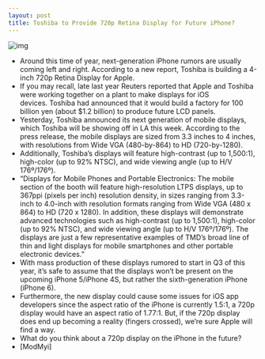 ```yaml
---
layout: post
title: Toshiba to Provide 720p Retina Display for Future iPhone?
---
```

![img](http://media.idownloadblog.com/wp-content/uploads/2011/05/iPhone-5-Concept.png)
* Around this time of year, next-generation iPhone rumors are usually coming left and right. According to a new report, Toshiba is building a 4-inch 720p Retina Display for Apple.
* If you may recall, late last year Reuters reported that Apple and Toshiba were working together on a plant to make displays for iOS devices. Toshiba had announced that it would build a factory for 100 billion yen (about $1.2 billion) to produce future LCD panels.
* Yesterday, Toshiba announced its next generation of mobile displays, which Toshiba will be showing off in LA this week. According to the press release, the mobile displays are sized from 3.3 inches to 4 inches, with resolutions from Wide VGA (480-by-864) to HD (720-by-1280). 
* Additionally, Toshiba’s displays will feature high-contrast (up to 1,500:1), high-color (up to 92% NTSC), and wide viewing angle (up to H/V 176º/176º).
* “Displays for Mobile Phones and Portable Electronics: The mobile section of the booth will feature high-resolution LTPS displays, up to 367ppi (pixels per inch) resolution density, in sizes ranging from 3.3-inch to 4.0-inch with resolution formats ranging from Wide VGA (480 x 864) to HD (720 x 1280). In addition, these displays will demonstrate advanced technologies such as high-contrast (up to 1,500:1), high-color (up to 92% NTSC), and wide viewing angle (up to H/V 176º/176º). The displays are just a few representative examples of TMD’s broad line of thin and light displays for mobile smartphones and other portable electronic devices.”
* With mass production of these displays rumored to start in Q3 of this year, it’s safe to assume that the displays won’t be present on the upcoming iPhone 5/iPhone 4S, but rather the sixth-generation iPhone (iPhone 6).
* Furthermore, the new display could cause some issues for iOS app developers since the aspect ratio of the iPhone is currently 1.5:1, a 720p display would have an aspect ratio of 1.77:1. But, if the 720p display does end up becoming a reality (fingers crossed), we’re sure Apple will find a way.
* What do you think about a 720p display on the iPhone in the future?
* [ModMyi]

